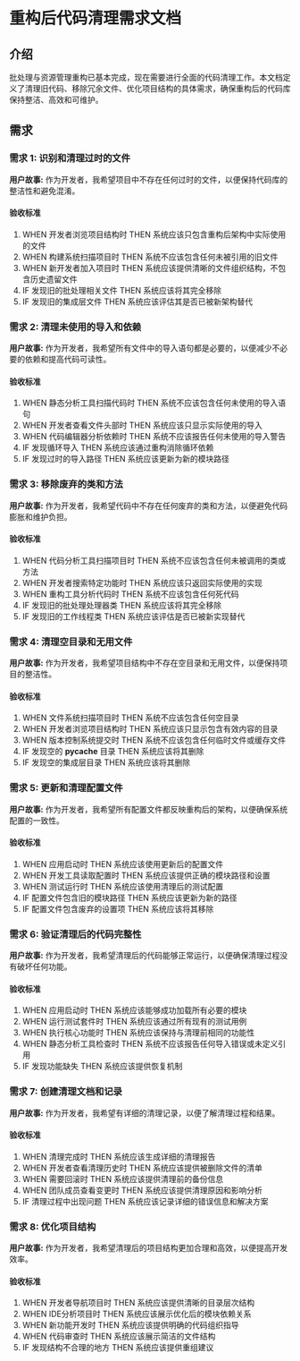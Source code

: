 # 重构后代码清理需求文档

## 介绍

批处理与资源管理重构已基本完成，现在需要进行全面的代码清理工作。本文档定义了清理旧代码、移除冗余文件、优化项目结构的具体需求，确保重构后的代码库保持整洁、高效和可维护。

## 需求

### 需求 1: 识别和清理过时的文件

**用户故事:** 作为开发者，我希望项目中不存在任何过时的文件，以便保持代码库的整洁性和避免混淆。

#### 验收标准

1. WHEN 开发者浏览项目结构时 THEN 系统应该只包含重构后架构中实际使用的文件
2. WHEN 构建系统扫描项目时 THEN 系统不应该包含任何未被引用的旧文件
3. WHEN 新开发者加入项目时 THEN 系统应该提供清晰的文件组织结构，不包含历史遗留文件
4. IF 发现旧的批处理相关文件 THEN 系统应该将其完全移除
5. IF 发现旧的集成层文件 THEN 系统应该评估其是否已被新架构替代

### 需求 2: 清理未使用的导入和依赖

**用户故事:** 作为开发者，我希望所有文件中的导入语句都是必要的，以便减少不必要的依赖和提高代码可读性。

#### 验收标准

1. WHEN 静态分析工具扫描代码时 THEN 系统不应该包含任何未使用的导入语句
2. WHEN 开发者查看文件头部时 THEN 系统应该只显示实际使用的导入
3. WHEN 代码编辑器分析依赖时 THEN 系统不应该报告任何未使用的导入警告
4. IF 发现循环导入 THEN 系统应该通过重构消除循环依赖
5. IF 发现过时的导入路径 THEN 系统应该更新为新的模块路径

### 需求 3: 移除废弃的类和方法

**用户故事:** 作为开发者，我希望代码中不存在任何废弃的类和方法，以便避免代码膨胀和维护负担。

#### 验收标准

1. WHEN 代码分析工具扫描项目时 THEN 系统不应该包含任何未被调用的类或方法
2. WHEN 开发者搜索特定功能时 THEN 系统应该只返回实际使用的实现
3. WHEN 重构工具分析代码时 THEN 系统不应该包含任何死代码
4. IF 发现旧的批处理处理器类 THEN 系统应该将其完全移除
5. IF 发现旧的工作线程类 THEN 系统应该评估是否已被新实现替代

### 需求 4: 清理空目录和无用文件

**用户故事:** 作为开发者，我希望项目结构中不存在空目录和无用文件，以便保持项目的整洁性。

#### 验收标准

1. WHEN 文件系统扫描项目时 THEN 系统不应该包含任何空目录
2. WHEN 开发者浏览项目结构时 THEN 系统应该只显示包含有效内容的目录
3. WHEN 版本控制系统提交时 THEN 系统不应该包含任何临时文件或缓存文件
4. IF 发现空的 __pycache__ 目录 THEN 系统应该将其删除
5. IF 发现空的集成层目录 THEN 系统应该将其删除

### 需求 5: 更新和清理配置文件

**用户故事:** 作为开发者，我希望所有配置文件都反映重构后的架构，以便确保系统配置的一致性。

#### 验收标准

1. WHEN 应用启动时 THEN 系统应该使用更新后的配置文件
2. WHEN 开发工具读取配置时 THEN 系统应该提供正确的模块路径和设置
3. WHEN 测试运行时 THEN 系统应该使用清理后的测试配置
4. IF 配置文件包含旧的模块路径 THEN 系统应该更新为新的路径
5. IF 配置文件包含废弃的设置项 THEN 系统应该将其移除

### 需求 6: 验证清理后的代码完整性

**用户故事:** 作为开发者，我希望清理后的代码能够正常运行，以便确保清理过程没有破坏任何功能。

#### 验收标准

1. WHEN 应用启动时 THEN 系统应该能够成功加载所有必要的模块
2. WHEN 运行测试套件时 THEN 系统应该通过所有现有的测试用例
3. WHEN 执行核心功能时 THEN 系统应该保持与清理前相同的功能性
4. WHEN 静态分析工具检查时 THEN 系统不应该报告任何导入错误或未定义引用
5. IF 发现功能缺失 THEN 系统应该提供恢复机制

### 需求 7: 创建清理文档和记录

**用户故事:** 作为开发者，我希望有详细的清理记录，以便了解清理过程和结果。

#### 验收标准

1. WHEN 清理完成时 THEN 系统应该生成详细的清理报告
2. WHEN 开发者查看清理历史时 THEN 系统应该提供被删除文件的清单
3. WHEN 需要回滚时 THEN 系统应该提供清理前的备份信息
4. WHEN 团队成员查看变更时 THEN 系统应该提供清理原因和影响分析
5. IF 清理过程中出现问题 THEN 系统应该记录详细的错误信息和解决方案

### 需求 8: 优化项目结构

**用户故事:** 作为开发者，我希望清理后的项目结构更加合理和高效，以便提高开发效率。

#### 验收标准

1. WHEN 开发者导航项目时 THEN 系统应该提供清晰的目录层次结构
2. WHEN IDE分析项目时 THEN 系统应该展示优化后的模块依赖关系
3. WHEN 新功能开发时 THEN 系统应该提供明确的代码组织指导
4. WHEN 代码审查时 THEN 系统应该展示简洁的文件结构
5. IF 发现结构不合理的地方 THEN 系统应该提供重组建议